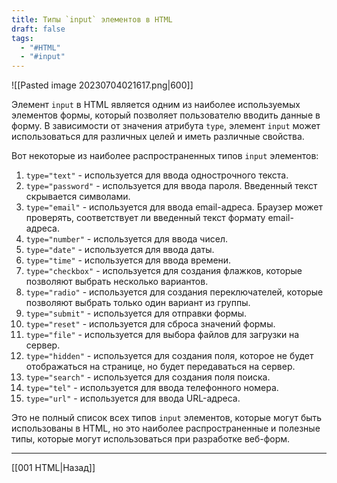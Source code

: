 ```yaml
---
title: Типы `input` элементов в HTML
draft: false
tags:
  - "#HTML"
  - "#input"
---
```

![[Pasted image 20230704021617.png|600]]

Элемент `input` в HTML является одним из наиболее используемых элементов формы, который позволяет пользователю вводить данные в форму. В зависимости от значения атрибута `type`, элемент `input` может использоваться для различных целей и иметь различные свойства.

Вот некоторые из наиболее распространенных типов `input` элементов:

1. `type="text"` - используется для ввода однострочного текста.
2. `type="password"` - используется для ввода пароля. Введенный текст скрывается символами.
3. `type="email"` - используется для ввода email-адреса. Браузер может проверять, соответствует ли введенный текст формату email-адреса.
4. `type="number"` - используется для ввода чисел.
5. `type="date"` - используется для ввода даты.
6. `type="time"` - используется для ввода времени.
7. `type="checkbox"` - используется для создания флажков, которые позволяют выбрать несколько вариантов.
8. `type="radio"` - используется для создания переключателей, которые позволяют выбрать только один вариант из группы.
9. `type="submit"` - используется для отправки формы.
10. `type="reset"` - используется для сброса значений формы.
11. `type="file"` - используется для выбора файлов для загрузки на сервер.
12. `type="hidden"` - используется для создания поля, которое не будет отображаться на странице, но будет передаваться на сервер.
13. `type="search"` - используется для создания поля поиска.
14. `type="tel"` - используется для ввода телефонного номера.
15. `type="url"` - используется для ввода URL-адреса.

Это не полный список всех типов `input` элементов, которые могут быть использованы в HTML, но это наиболее распространенные и полезные типы, которые могут использоваться при разработке веб-форм.

---

[[001 HTML|Назад]]